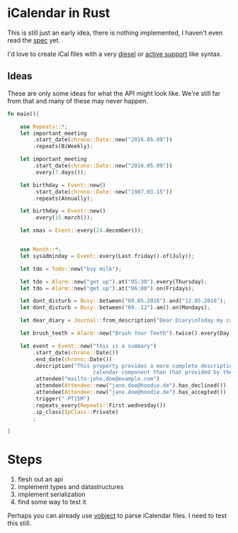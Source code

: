 # iCalendar in Rust

This is still just an early idea, there is nothing implemented,
I haven't even read the [spec](http://tools.ietf.org/html/rfc5545) yet.

I'd love to create iCal files with a very [diesel](https://diesel.rs/) or [active support](https://github.com/wycats/rust-activesupport) like syntax.

## Ideas

These are only some ideas for what the API might look like.
We're still far from that and many of these may never happen.

```rust
fn main(){

    use Repeats::*;
    let important_meeting
        .start_date(chrono::Date::new("2016.05.09"))
        .repeats(BiWeekly);

    let important_meeting
        .start_date(chrono::Date::new("2016.05.09"))
        .every(7.days());

    let birthday = Event::new()
        .start_date(chrono::Date::new("1987.03.15"))
        .repeats(Annually);

    let birthday = Event::new()
        .every(15.march());

    let xmas = Event::every(24.december());


    use Month::*;
    let sysadminday = Event::every(Last.friday().of(July));

    let tdo = Todo::new("buy milk");

    let tdo = Alarm::new("get up").at("05:30").every(Thursday);
    let tdo = Alarm::new("get up").at("06:00").on(Fridays);

    let dont_disturb = Busy::between("09.05.2016").and("12.05.2016");
    let dont_disturb = Busy::between("09..12").am().on(Mondays);

    let dear_diary = Journal::from_description("Dear Diary\nToday my cat ran away. Now I'm sad");

    let brush_teeth = Alarm::new("Brush Your Teeth").twice().every(Day);

    let event = Event::new("this is a summary")
        .start_date(chrono::Date())
        .end_date(chrono::Date())
        .description("This property provides a more complete description of the
                           calendar component than that provided by the \"SUMMARY\" property.")
        .attendee("mailto:john.doe@example.com")
        .attendee(Attendee::new("jane.doe@hoodie.de").has_declined())
        .attendee(Attendee::new("jane.doe@hoodie.de").has_accepted())
        .trigger("-PT15M")
        .repeats_every(Repeats::First.wednesday())
        .ip_class(IpClass::Private)
        ;

}
```

# Steps

1. flesh out an api
2. implement types and datastructures
3. implement serialization
4. find some way to test it



Perhaps you can already use [vobject](http://rust-vobject.unterwaditzer.net/vobject/) to parse iCalendar files.
I need to test this still.


